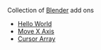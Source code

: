 Collection of [Blender](https://www.blender.org/download/) add ons

- [Hello World](./hello-world/readme.md)
- [Move X Axis](./move-x-axis/readme.md)
- [Cursor Array](./cursor-array/readme.md)
